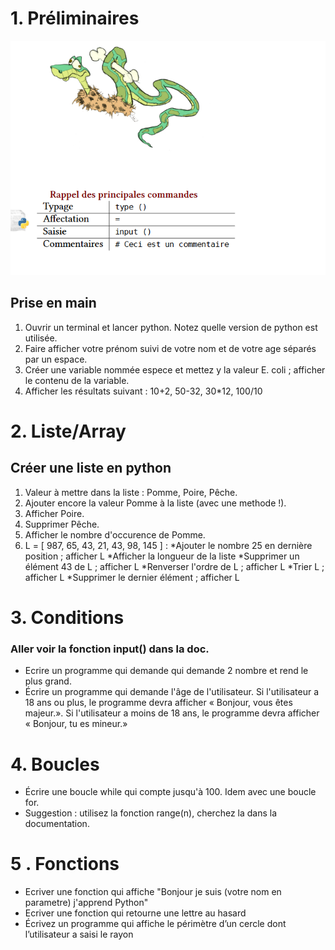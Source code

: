 
# 1. Préliminaires
![](https://github.com/faouzifouz/Python/blob/master/debut.PNG)
## Prise en main

 1. Ouvrir un terminal et lancer python. Notez quelle version de python est utilisée.
 2. Faire afficher votre prénom suivi de votre nom et de votre age séparés par un espace. 
 3. Créer une variable nommée espece et mettez y la valeur E. coli ; afficher le contenu de la variable.
 4. Afficher les résultats suivant : 10+2, 50-32, 30*12, 100/10

 # 2. Liste/Array

 ## Créer une liste en python 

 1. Valeur à mettre dans la liste : Pomme, Poire, Pêche.
 2. Ajouter  encore la valeur Pomme à la liste (avec une methode !).
 3. Afficher Poire.
 4. Supprimer Pêche.
 5. Afficher le nombre d'occurence de Pomme.
 6. L = [ 987, 65, 43, 21, 43, 98, 145 ] :
    *Ajouter le nombre 25 en dernière position ; afficher L
    *Afficher la longueur de la liste
    *Supprimer un élément 43 de L ; afficher L
    *Renverser l'ordre de L ; afficher L
    *Trier L ; afficher L
    *Supprimer le dernier élément ; afficher L

# 3. Conditions  
### Aller voir la fonction input() dans la doc.
* Ecrire un programme qui demande qui demande 2 nombre et rend le plus grand.
* Écrire un programme qui demande l'âge de l'utilisateur. Si l'utilisateur a 18 ans ou plus, le programme devra afficher « Bonjour,  vous êtes majeur.». Si l'utilisateur a moins de 18 ans, le programme devra afficher « Bonjour, tu es mineur.»

# 4. Boucles

* Écrire une boucle while qui compte jusqu'à 100. Idem avec une boucle for. 
* Suggestion : utilisez la fonction range(n), cherchez la dans la documentation.

# 5 . Fonctions

* Ecriver une fonction qui affiche "Bonjour je suis (votre nom en parametre)  j'apprend Python"
* Ecriver une fonction qui retourne une lettre au hasard
* Écrivez un programme qui affiche le périmètre d’un cercle dont l’utilisateur a saisi le rayon




